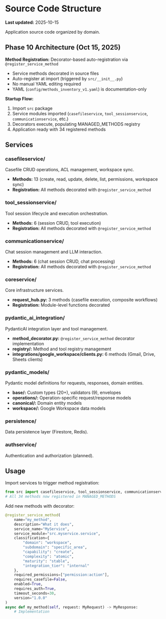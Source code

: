 # Source Code Structure

**Last updated:** 2025-10-15

Application source code organized by domain.

## Phase 10 Architecture (Oct 15, 2025)

**Method Registration:** Decorator-based auto-registration via `@register_service_method`
- Service methods decorated in source files
- Auto-register at import (triggered by `src/__init__.py`)
- No manual YAML editing required
- YAML (`config/methods_inventory_v1.yaml`) is documentation-only

**Startup Flow:**
1. Import `src` package
2. Service modules imported (`casefileservice`, `tool_sessionservice`, `communicationservice`, etc.)
3. Decorators execute, populating MANAGED_METHODS registry
4. Application ready with 34 registered methods

## Services

### casefileservice/
Casefile CRUD operations, ACL management, workspace sync.
- **Methods:** 13 (create, read, update, delete, list, permissions, workspace sync)
- **Registration:** All methods decorated with `@register_service_method`

### tool_sessionservice/
Tool session lifecycle and execution orchestration.
- **Methods:** 6 (session CRUD, tool execution)
- **Registration:** All methods decorated with `@register_service_method`

### communicationservice/
Chat session management and LLM interaction.
- **Methods:** 6 (chat session CRUD, chat processing)
- **Registration:** All methods decorated with `@register_service_method`

### coreservice/
Core infrastructure services.
- **request_hub.py:** 3 methods (casefile execution, composite workflows)
- **Registration:** Module-level functions decorated

### pydantic_ai_integration/
PydanticAI integration layer and tool management.
- **method_decorator.py:** `@register_service_method` decorator implementation
- **registry/:** Method and tool registry management
- **integrations/google_workspace/clients.py:** 6 methods (Gmail, Drive, Sheets clients)

### pydantic_models/
Pydantic model definitions for requests, responses, domain entities.
- **base/:** Custom types (20+), validators (9), envelopes
- **operations/:** Operation-specific request/response models
- **canonical/:** Domain entity models
- **workspace/:** Google Workspace data models

### persistence/
Data persistence layer (Firestore, Redis).

### authservice/
Authentication and authorization (planned).

## Usage

Import services to trigger method registration:
```python
from src import casefileservice, tool_sessionservice, communicationservice
# All 34 methods now registered in MANAGED_METHODS
```

Add new methods with decorator:
```python
@register_service_method(
    name="my_method",
    description="What it does",
    service_name="MyService",
    service_module="src.myservice.service",
    classification={
        "domain": "workspace",
        "subdomain": "specific_area",
        "capability": "create",
        "complexity": "atomic",
        "maturity": "stable",
        "integration_tier": "internal"
    },
    required_permissions=["permission:action"],
    requires_casefile=False,
    enabled=True,
    requires_auth=True,
    timeout_seconds=30,
    version="1.0.0"
)
async def my_method(self, request: MyRequest) -> MyResponse:
    # Implementation
```
